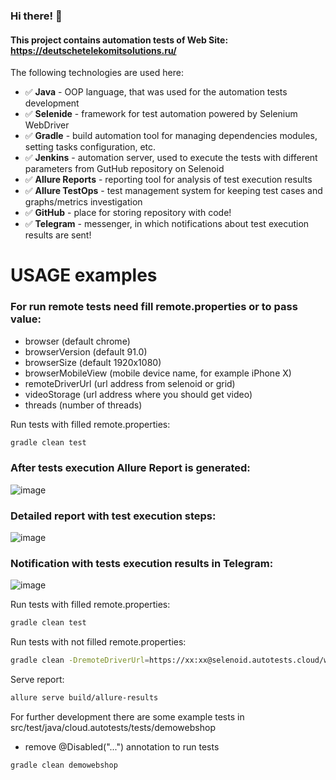 ### Hi there! :rocket:

#### This project contains automation tests of Web Site: https://deutschetelekomitsolutions.ru/

The following technologies are used here:

* :white_check_mark: **Java**  - OOP language, that was used for the automation tests development
* :white_check_mark: **Selenide** - framework for test automation powered by Selenium WebDriver
* :white_check_mark: **Gradle** - build automation tool for managing dependencies modules, setting tasks configuration, etc.
* :white_check_mark: **Jenkins** - automation server, used to execute the tests with different parameters from GutHub repository on Selenoid
* :white_check_mark: **Allure Reports** - reporting tool for analysis of test execution results
* :white_check_mark: **Allure TestOps** - test management system for keeping test cases and graphs/metrics investigation
* :white_check_mark: **GitHub** - place for storing repository with code!
* :white_check_mark: **Telegram** - messenger, in which notifications about test execution results are sent!  

# USAGE examples

### For run remote tests need fill remote.properties or to pass value:
* browser (default chrome)
* browserVersion (default 91.0)
* browserSize (default 1920x1080)
* browserMobileView (mobile device name, for example iPhone X)
* remoteDriverUrl (url address from selenoid or grid)
* videoStorage (url address where you should get video)
* threads (number of threads)

Run tests with filled remote.properties:
```bash
gradle clean test
```


### After tests execution Allure Report is generated:

![image](https://user-images.githubusercontent.com/86851419/129453312-bf3cf433-bf47-41bf-9911-ad306e6b347d.png)

### Detailed report with test execution steps:

![image](https://user-images.githubusercontent.com/86851419/129453346-568cfcb4-877f-48df-b436-fd37322fc543.png)

### Notification with tests execution results in Telegram:

![image](https://user-images.githubusercontent.com/86851419/129453453-a6131f9c-ad5c-4fe4-949e-5b443ea83b06.png)



Run tests with filled remote.properties:
```bash
gradle clean test
```

Run tests with not filled remote.properties:
```bash
gradle clean -DremoteDriverUrl=https://xx:xx@selenoid.autotests.cloud/wd/hub/ -DvideoStorage=https://selenoid.autotests.cloud/video/ -Dthreads=1 test
```

Serve report:
```bash
allure serve build/allure-results
```


For further development there are some example tests in src/test/java/cloud.autotests/tests/demowebshop
* remove @Disabled("...") annotation to run tests
```bash
gradle clean demowebshop
```
